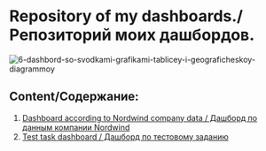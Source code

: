 # Repository of my dashboards./Репозиторий моих дашбордов.

![6-dashbord-so-svodkami-grafikami-tablicey-i-geograficheskoy-diagrammoy](https://github.com/PMikhail1681/Dashboards/assets/136488242/b0e23c00-a008-4f50-888f-522df8ecce9b)

## Content/Содержание:

1. [Dashboard according to Nordwind company data / Дашборд по данным компании Nordwind](https://github.com/PMikhail1681/Dashboards/blob/main/Nordwind.pdf)
2. [Test task dashboard / Дашборд по тестовому заданию](https://github.com/PMikhail1681/Dashboards/blob/main/Test.pdf)
